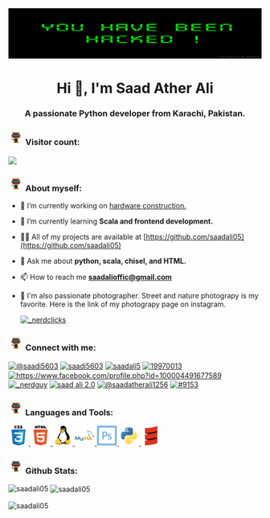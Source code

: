 <img src='https://github.com/saadali05/gif_for_github/blob/main/giphy.gif' height="100" width="1000"/>

<h1 align="center">Hi 👋, I'm Saad Ather Ali</h1>
<h3 align="center">A passionate Python developer from Karachi, Pakistan.</h3>
<h3 align="left"> <img src='https://github.com/samadpls/samadpls/blob/main/.github/workflows/cartoon1.gif' height=30/> Visitor count: </h3>
<p align="center"> <img src="https://profile-counter.glitch.me/saadali05/count.svg" align="center"/> </p> 

<h3 align="left"><img src='https://github.com/samadpls/samadpls/blob/main/.github/workflows/cartoon1.gif' height=30/> About myself:</h3>

- 🔭 I’m currently working on [hardware construction.](https://github.com/saadali05/CHISEL-LABS)

- 🌱 I’m currently learning **Scala and frontend development.**

- 👨‍💻 All of my projects are available at [https://github.com/saadali05](https://github.com/saadali05)

- 💬 Ask me about **python, scala, chisel, and HTML.**

- 📫 How to reach me **saadalioffic@gmail.com**

- 📸 I'm also passionate photographer. Street and nature photograpy is my favorite. Here is the link of my photograpy page on instagram. <p> <a href="https://www.instagram.com/_nerdclicks/" target="blank"><img src="https://raw.githubusercontent.com/rahuldkjain/github-profile-readme-generator/master/src/images/icons/Social/instagram.svg" alt="_nerdclicks" height=30/></a></p>

<h3 align="left"><img src='https://github.com/samadpls/samadpls/blob/main/.github/workflows/cartoon1.gif' height=30/> Connect with me:</h3>
<p align="left">
<a href="https://dev.to/@saadi5603" target="blank"><img align="center" src="https://raw.githubusercontent.com/rahuldkjain/github-profile-readme-generator/master/src/images/icons/Social/devto.svg" alt="@saadi5603" height="30" width="40" /></a>
<a href="https://twitter.com/saadi5603" target="blank"><img align="center" src="https://raw.githubusercontent.com/rahuldkjain/github-profile-readme-generator/master/src/images/icons/Social/twitter.svg" alt="saadi5603" height="30" width="40" /></a>
<a href="https://linkedin.com/in/saadali5" target="blank"><img align="center" src="https://raw.githubusercontent.com/rahuldkjain/github-profile-readme-generator/master/src/images/icons/Social/linked-in-alt.svg" alt="saadali5" height="30" width="40" /></a>
<a href="https://stackoverflow.com/users/19970013" target="blank"><img align="center" src="https://raw.githubusercontent.com/rahuldkjain/github-profile-readme-generator/master/src/images/icons/Social/stack-overflow.svg" alt="19970013" height="30" width="40" /></a>
<a href="https://www.facebook.com/people/Saad-Ali/100004491677589/" target="blank"><img align="center" src="https://raw.githubusercontent.com/rahuldkjain/github-profile-readme-generator/master/src/images/icons/Social/facebook.svg" alt="https://www.facebook.com/profile.php?id=100004491677589" height="30" width="40" /></a>
<a href="https://instagram.com/_nerdguy" target="blank"><img align="center" src="https://raw.githubusercontent.com/rahuldkjain/github-profile-readme-generator/master/src/images/icons/Social/instagram.svg" alt="_nerdguy" height="30" width="40" /></a>
<a href="https://www.youtube.com/channel/UC3p7SV8KwL18fOTiAyqG3xw" target="blank"><img align="center" src="https://raw.githubusercontent.com/rahuldkjain/github-profile-readme-generator/master/src/images/icons/Social/youtube.svg" alt="saad ali 2.0" height="30" width="40" /></a>
<a href="https://www.hackerrank.com/@saadatherali1256" target="blank"><img align="center" src="https://raw.githubusercontent.com/rahuldkjain/github-profile-readme-generator/master/src/images/icons/Social/hackerrank.svg" alt="@saadatherali1256" height="30" width="40" /></a>
<a href="https://discord.gg/AVUCvJx9" target="blank"><img align="center" src="https://raw.githubusercontent.com/rahuldkjain/github-profile-readme-generator/master/src/images/icons/Social/discord.svg" alt="#9153" height="30" width="40" /></a>
</p>

<h3 align="left"><img src='https://github.com/samadpls/samadpls/blob/main/.github/workflows/cartoon1.gif' height=30/> Languages and Tools:</h3>
<p align="left"> <a href="https://www.w3schools.com/css/" target="_blank" rel="noreferrer"> <img src="https://raw.githubusercontent.com/devicons/devicon/master/icons/css3/css3-original-wordmark.svg" alt="css3" width="40" height="40"/> </a> <a href="https://www.w3.org/html/" target="_blank" rel="noreferrer"> <img src="https://raw.githubusercontent.com/devicons/devicon/master/icons/html5/html5-original-wordmark.svg" alt="html5" width="40" height="40"/> </a> <a href="https://www.linux.org/" target="_blank" rel="noreferrer"> <img src="https://raw.githubusercontent.com/devicons/devicon/master/icons/linux/linux-original.svg" alt="linux" width="40" height="40"/> </a> <a href="https://www.mysql.com/" target="_blank" rel="noreferrer"> <img src="https://raw.githubusercontent.com/devicons/devicon/master/icons/mysql/mysql-original-wordmark.svg" alt="mysql" width="40" height="40"/> </a> <a href="https://www.photoshop.com/en" target="_blank" rel="noreferrer"> <img src="https://raw.githubusercontent.com/devicons/devicon/master/icons/photoshop/photoshop-line.svg" alt="photoshop" width="40" height="40"/> </a> <a href="https://www.python.org" target="_blank" rel="noreferrer"> <img src="https://raw.githubusercontent.com/devicons/devicon/master/icons/python/python-original.svg" alt="python" width="40" height="40"/> </a> <a href="https://www.scala-lang.org" target="_blank" rel="noreferrer"> <img src="https://raw.githubusercontent.com/devicons/devicon/master/icons/scala/scala-original.svg" alt="scala" width="40" height="40"/> </a> </p>

<h3 align="left"> <img src='https://github.com/samadpls/samadpls/blob/main/.github/workflows/cartoon1.gif' height=30/> Github Stats: </h3> 
<p><img align="left" src="https://github-readme-stats.vercel.app/api/top-langs?username=saadali05&show_icons=true&title_color=dc7828&text_color=dc7828&bg_color=000000&locale=en&layout=compact" alt="saadali05" /></p>

<p>&nbsp;<img align="center" src="https://github-readme-stats.vercel.app/api?username=saadali05&show_icons=true&title_color=dc7828&text_color=dc7828&bg_color=000000&locale=en" alt="saadali05" /></p>

<p><img align="center" src="https://github-readme-streak-stats.herokuapp.com/?user=saadali05&theme=dark" alt="saadali05" /></p>
